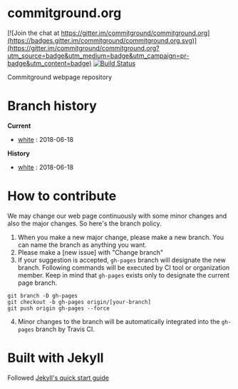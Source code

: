 # commitground.org

[![Join the chat at https://gitter.im/commitground/commitground.org](https://badges.gitter.im/commitground/commitground.org.svg)](https://gitter.im/commitground/commitground.org?utm_source=badge&utm_medium=badge&utm_campaign=pr-badge&utm_content=badge) [![Build Status](https://travis-ci.org/commitground/commitground.org.svg?branch=gh-pages)](https://travis-ci.org/commitground/commitground.org) 

Commitground webpage repository

# Branch history
**Current**
- [white](/tree/white) : 2018-06-18

**History**
- [white](/tree/white) : 2018-06-18

# How to contribute

We may change our web page continuously with some minor changes and also the major changes. So here's the branch policy.

1. When you make a new major change, please make a new branch. You can name the branch as anything you want.
2. Please make a [new issue] with "Change branch"
3. If your suggestion is accepted, `gh-pages` branch will designate the new branch. Following commands will be executed by CI tool or organization member. Keep in mind that `gh-pages` exists only to designate the current page branch.
```
git branch -D gh-pages
git checkout -b gh-pages origin/[your-branch]
git push origin gh-pages --force
```
4. Minor changes to the branch will be automatically integrated into the `gh-pages` branch by Travis CI.


# Built with Jekyll
Followed [Jekyll's quick start guide](https://jekyllrb.com/docs/quickstart/)
